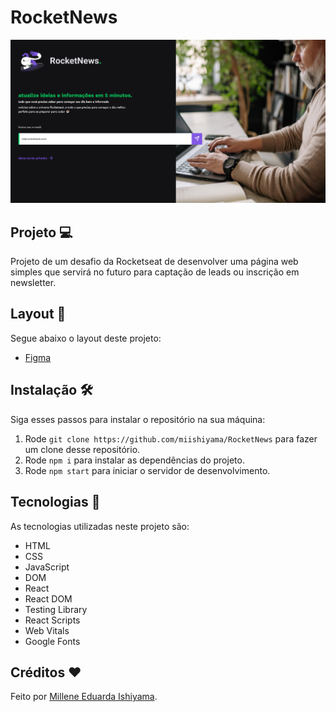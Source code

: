 # RocketNews
![preview](./preview/RocketNews.png)

## Projeto 💻
Projeto de um desafio da Rocketseat de desenvolver uma página web simples que servirá no futuro para captação de leads ou inscrição em newsletter.

## Layout 🔖
Segue abaixo o layout deste projeto:
- [Figma](https://www.figma.com/file/WfUg3p2NSvlfkLWKmPgZ6T/DD-%2F-RocketNews-(Copy)?t=1SunY75WuVfzpP5g-6)

## Instalação 🛠
Siga esses passos para instalar o repositório na sua máquina:
1. Rode `git clone https://github.com/miishiyama/RocketNews` para fazer um clone desse repositório.
2. Rode `npm i` para instalar as dependências do projeto.
3. Rode `npm start` para iniciar o servidor de desenvolvimento.

## Tecnologias 🚀
As tecnologias utilizadas neste projeto são:
- HTML
- CSS
- JavaScript
- DOM
- React
- React DOM
- Testing Library
- React Scripts
- Web Vitals
- Google Fonts

## Créditos ❤️
Feito por [Millene Eduarda Ishiyama](https://github.com/miishiyama/).
